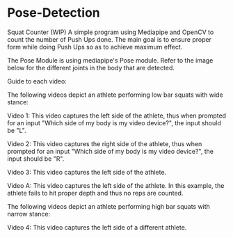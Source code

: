 # Pose-Detection
 Squat Counter (WIP)
A simple program using Mediapipe and OpenCV to count the number of Push Ups done. The main goal is to ensure proper form while doing Push Ups so as to achieve maximum effect.

The Pose Module is using mediapipe's Pose module. Refer to the image below for the different joints in the body that are detected.

Guide to each video:

The following videos depict an athlete performing low bar squats with wide stance:

Video 1: This video captures the left side of the athlete, thus when prompted for an input "Which side of my body is my video device?", the input should be "L".

Video 2: This video captures the right side of the athlete, thus when prompted for an input "Which side of my body is my video device?", the input should be "R".

Video 3: This video captures the left side of the athlete.

Video A: This video captures the left side of the athlete. In this example, the athlete fails to hit proper depth and thus no reps are counted.

The following videos depict an athlete performing high bar squats with narrow stance:

Video 4: This video captures the left side of a different athlete.
